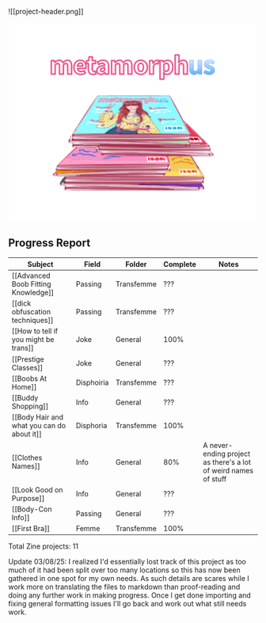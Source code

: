 ![[project-header.png]]

![alt text](https://github.com/RobbingSpree/Metamorph-Us/blob/main/Media/project-header.png "metamorph-Us")
## Progress Report

| Subject                                    | Field      | Folder     | Complete | Notes                                                           |
| ------------------------------------------ | ---------- | ---------- | -------- | --------------------------------------------------------------- |
| [[Advanced Boob Fitting Knowledge]]        | Passing    | Transfemme | ???      |                                                                 |
| [[dick obfuscation techniques]]            | Passing    | Transfemme | ???      |                                                                 |
| [[How to tell if you might be trans]]      | Joke       | General    | 100%     |                                                                 |
| [[Prestige Classes]]                       | Joke       | General    | ???      |                                                                 |
| [[Boobs At Home]]                          | Disphoiria | Transfemme | ???      |                                                                 |
| [[Buddy Shopping]]                         | Info       | General    | ???      |                                                                 |
| [[Body Hair and what you can do about it]] | Disphoria  | Transfemme | 100%     |                                                                 |
| [[Clothes Names]]                          | Info       | General    | 80%      | A never-ending project as there's a lot of weird names of stuff |
| [[Look Good on Purpose]]                   | Info       | General    | ???      |                                                                 |
| [[Body-Con Info]]                          | Passing    | General    | ???      |                                                                 |
| [[First Bra]]                              | Femme      | Transfemme | 100%     |                                                                 |


Total Zine projects: 11

Update 03/08/25:
I realized I'd essentially lost track of this project as too much of it had been split over too many locations so this has now been gathered in one spot for my own needs.
As such details are scares while I work more on translating the files to markdown than proof-reading and doing any further work in making progress.
Once I get done importing and fixing general formatting issues I'll go back and work out what still needs work.

